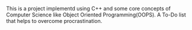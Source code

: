 This is a project implementd using C++ and some core concepts of Computer Science like Object Oriented Programming(OOPS).
A To-Do list that helps to overcome procrastination.
